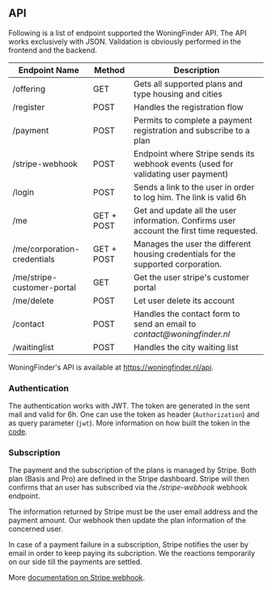 ## API

Following is a list of endpoint supported the WoningFinder API. The API works exclusively with JSON. Validation is obviously performed in the frontend and the backend.

| Endpoint Name               | Method     | Description                                                                              |
| --------------------------- | ---------- | ---------------------------------------------------------------------------------------- |
| /offering                   | GET        | Gets all supported plans and type housing and cities                                     |
| /register                   | POST       | Handles the registration flow                                                            |
| /payment                    | POST       | Permits to complete a payment registration and subscribe to a plan                       |
| /stripe-webhook             | POST       | Endpoint where Stripe sends its webhook events (used for validating user payment)        |
| /login                      | POST       | Sends a link to the user in order to log him. The link is valid 6h                       |
| /me                         | GET + POST | Get and update all the user information. Confirms user account the first time requested. |
| /me/corporation-credentials | GET + POST | Manages the user the different housing credentials for the supported corporation.        |
| /me/stripe-customer-portal  | GET        | Get the user stripe's customer portal                                                    |
| /me/delete                  | POST       | Let user delete its account                                                              |
| /contact                    | POST       | Handles the contact form to send an email to _contact@woningfinder.nl_                   |
| /waitinglist                | POST       | Handles the city waiting list                                                            |

WoningFinder's API is available at https://woningfinder.nl/api.

### Authentication

The authentication works with JWT. The token are generated in the sent mail and valid for 6h.
One can use the token as header (`Authorization`) and as query parameter (`jwt`).
More information on how built the token in the [code](../internal/auth/jwt.go).

### Subscription

The payment and the subscription of the plans is managed by Stripe. Both plan (Basis and Pro) are defined in the Stripe dashboard.
Stripe will then confirms that an user has subscribed via the _/stripe-webhook_ webhook endpoint.

The information returned by Stripe must be the user email address and the payment amount.
Our webhook then update the plan information of the concerned user.

In case of a payment failure in a subscription, Stripe notifies the user by email in order to keep paying its subcription.
We the reactions temporarily on our side till the payments are settled.

More [documentation on Stripe webhook](https://stripe.com/docs/webhooks/test).